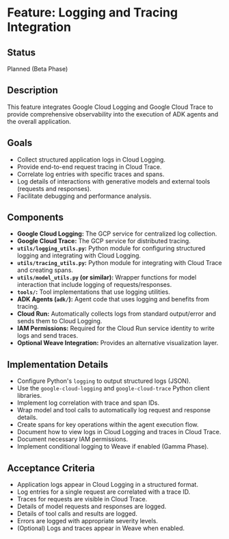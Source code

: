 # Feature: Logging and Tracing Integration

## Status

Planned (Beta Phase)

## Description

This feature integrates Google Cloud Logging and Google Cloud Trace to provide comprehensive observability into the execution of ADK agents and the overall application.

## Goals

*   Collect structured application logs in Cloud Logging.
*   Provide end-to-end request tracing in Cloud Trace.
*   Correlate log entries with specific traces and spans.
*   Log details of interactions with generative models and external tools (requests and responses).
*   Facilitate debugging and performance analysis.

## Components

*   **Google Cloud Logging:** The GCP service for centralized log collection.
*   **Google Cloud Trace:** The GCP service for distributed tracing.
*   **`utils/logging_utils.py`:** Python module for configuring structured logging and integrating with Cloud Logging.
*   **`utils/tracing_utils.py`:** Python module for integrating with Cloud Trace and creating spans.
*   **`utils/model_utils.py` (or similar):** Wrapper functions for model interaction that include logging of requests/responses.
*   **`tools/`:** Tool implementations that use logging utilities.
*   **ADK Agents (`adk/`):** Agent code that uses logging and benefits from tracing.
*   **Cloud Run:** Automatically collects logs from standard output/error and sends them to Cloud Logging.
*   **IAM Permissions:** Required for the Cloud Run service identity to write logs and send traces.
*   **Optional Weave Integration:** Provides an alternative visualization layer.

## Implementation Details

*   Configure Python's `logging` to output structured logs (JSON).
*   Use the `google-cloud-logging` and `google-cloud-trace` Python client libraries.
*   Implement log correlation with trace and span IDs.
*   Wrap model and tool calls to automatically log request and response details.
*   Create spans for key operations within the agent execution flow.
*   Document how to view logs in Cloud Logging and traces in Cloud Trace.
*   Document necessary IAM permissions.
*   Implement conditional logging to Weave if enabled (Gamma Phase).

## Acceptance Criteria

*   Application logs appear in Cloud Logging in a structured format.
*   Log entries for a single request are correlated with a trace ID.
*   Traces for requests are visible in Cloud Trace.
*   Details of model requests and responses are logged.
*   Details of tool calls and results are logged.
*   Errors are logged with appropriate severity levels.
*   (Optional) Logs and traces appear in Weave when enabled.
